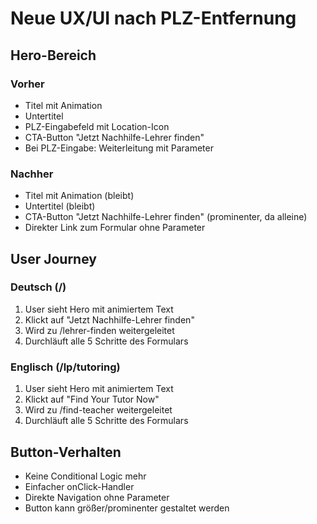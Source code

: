 # Neue UX/UI nach PLZ-Entfernung

## Hero-Bereich

### Vorher
- Titel mit Animation
- Untertitel
- PLZ-Eingabefeld mit Location-Icon
- CTA-Button "Jetzt Nachhilfe-Lehrer finden"
- Bei PLZ-Eingabe: Weiterleitung mit Parameter

### Nachher
- Titel mit Animation (bleibt)
- Untertitel (bleibt)
- CTA-Button "Jetzt Nachhilfe-Lehrer finden" (prominenter, da alleine)
- Direkter Link zum Formular ohne Parameter

## User Journey

### Deutsch (/)
1. User sieht Hero mit animiertem Text
2. Klickt auf "Jetzt Nachhilfe-Lehrer finden"
3. Wird zu /lehrer-finden weitergeleitet
4. Durchläuft alle 5 Schritte des Formulars

### Englisch (/lp/tutoring)
1. User sieht Hero mit animiertem Text
2. Klickt auf "Find Your Tutor Now"
3. Wird zu /find-teacher weitergeleitet
4. Durchläuft alle 5 Schritte des Formulars

## Button-Verhalten
- Keine Conditional Logic mehr
- Einfacher onClick-Handler
- Direkte Navigation ohne Parameter
- Button kann größer/prominenter gestaltet werden